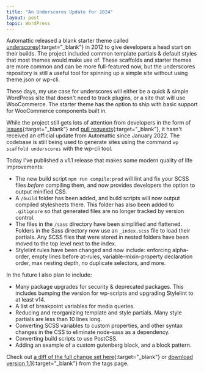 ```yaml
---
title: "An Underscores Update for 2024"
layout: post
topic: WordPress
---
```


Automattic released a blank starter theme called [underscores](https://github.com/Automattic/_s){:target="_blank"} in 2012 to give developers a head start on their builds. The project included common template partials & default styles that most themes would make use of. These scaffolds and starter themes are more common and can be more full-featured now, but the underscores repository is still a useful tool for spinning up a simple site without using theme.json or wp-cli.

These days, my use case for underscores will either be a quick & simple WordPress site that doesn't need to track plugins, or a site that will use WooCommerce. The starter theme has the option to ship with basic support for WooCommerce components built in.

While the project still gets lots of attention from developers in the form of [issues](https://github.com/Automattic/_s/issues){:target="_blank"} and [pull requests](https://github.com/Automattic/_s/pulls){:target="_blank"}, it hasn't received an official update from Automattic since January 2022. The codebase is still being used to generate sites using the command `wp scaffold underscores` with the wp-cli tool.

Today I've published a v1.1 release that makes some modern quality of life improvements:
- The new build script `npm run compile:prod` will lint and fix your SCSS files *before* compiling them, and now provides developers the option to output minified CSS.
- A `/build` folder has been added, and build scripts will now output compiled stylesheets there. This folder has also been added to `.gitignore` so that generated files are no longer tracked by version control.
- The files in the `/sass` directory have been simplified and flattened. Folders in the Sass directory now use an `_index.scss` file to load their partials. Any SCSS files that were stored in nested folders have been moved to the top level next to the index.
- Stylelint rules have been changed and now include: enforcing alpha-order, empty lines before at-rules, variable-mixin-property declaration order, max nesting depth, no duplicate selectors, and more.

In the future I also plan to include:
- Many package upgrades for security & deprecated packages. This includes bumping the version for wp-scripts and upgrading Stylelint to at least v14.
- A list of breakpoint variables for media queries.
- Reducing and reorganizing template and style partials. Many style partials are less than 10 lines long.
- Converting SCSS variables to custom properties, and other syntax changes in the CSS to eliminate node-sass as a dependency.
- Converting build scripts to use PostCSS.
- Adding an example of a custom gutenberg block, and a block pattern.

Check out [a diff of the full change set here](https://github.com/Automattic/_s/compare/master...ian-pvd:_s:master#diff-528119d81e5a10738ae49f5e20d333ebc37cea63657eb9069281693e6dae0ad3){:target="_blank"} or [download version 1.1](https://github.com/ian-pvd/_s/tags){:target="_blank"} from the tags page.
